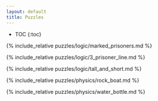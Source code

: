 ```yaml
---
layout: default
title: Puzzles
---
```


* TOC
{:toc}

{% include_relative puzzles/logic/marked_prisoners.md %}

{% include_relative puzzles/logic/3_prisoner_line.md %}

{% include_relative puzzles/logic/tall_and_short.md %}

{% include_relative puzzles/physics/rock_boat.md %}

{% include_relative puzzles/physics/water_bottle.md %}
